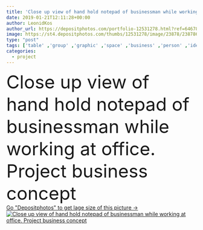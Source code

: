 ```yaml
---
title: 'Close up view of hand hold notepad of businessman while working at office. Project business concept'
date: 2019-01-21T12:11:28+00:00
author: LeonidKos
author_url: https://depositphotos.com/portfolio-12531278.html?ref=64678756
image: https://st4.depositphotos.com/thumbs/12531278/image/23878/238786366/api_thumb_450.jpg?forcejpeg=true
type: "post"
tags: ['table' ,'group' ,'graphic' ,'space' ,'business' ,'person' ,'ideas' ,'sitting' ,'young' ,'people' ,'man' ,'technology' ,'modern' ,'inspiration' ,'creative' ,'building' ,'office' ,'indoor' ,'communication' ,'digital' ,'laptop' ,'occupation' ,'professional' ,'lifestyle' ,'work' ,'businessman' ,'pen' ,'note' ,'drawing' ,'education' ,'looking' ,'project' ,'discussion' ,'using' ,'strategy' ,'marketing' ,'plan' ,'team' ,'teamwork' ,'designer' ,'workplace' ,'management' ,'meeting' ,'blueprint' ,'analyze' ,'brainstorming' ,'Colleague' ,'coworkers' ,'open space' ,'coworking' ]
categories: 
  - project
---
```

<div aling="center">
            <font size="60"> Close up view of hand hold notepad of businessman while working at office. Project business concept</font>   
</div>
<div>
    <a href='https://st4.depositphotos.com/thumbs/12531278/image/23878/238786366/api_thumb_450.jpg?forcejpeg=true?ref=64678756' target=_blank > Go "Depositphotos" to get lage size of this picture ->
        <img href='https://st4.depositphotos.com/thumbs/12531278/image/23878/238786366/api_thumb_450.jpg?forcejpeg=true?ref=64678756' src='https://st4.depositphotos.com/12531278/23878/i/950/depositphotos_238786366-stock-photo-close-view-hand-hold-notepad.jpg?forcejpeg=true' alt='Close up view of hand hold notepad of businessman while working at office. Project business concept' >
    </a>
</div>
